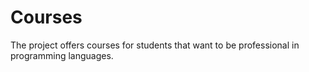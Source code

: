 # Courses
The project offers courses for students that want to be  professional in programming languages. 
